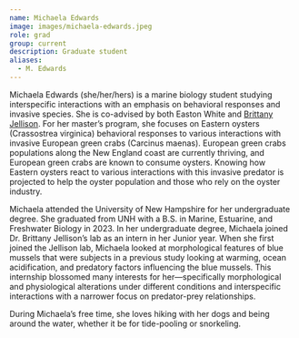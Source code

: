 ```yaml
---
name: Michaela Edwards
image: images/michaela-edwards.jpeg
role: grad
group: current
description: Graduate student
aliases:
  - M. Edwards
---
```


Michaela Edwards (she/her/hers) is a marine biology student studying interspecific interactions with an emphasis on behavioral responses and invasive species. She is co-advised by both Easton White and [Brittany Jellison](https://colsa.unh.edu/person/brittany-jellison). For her master’s program, she focuses on Eastern oysters (Crassostrea virginica) behavioral responses to various interactions with invasive European green crabs (Carcinus maenas). European green crabs populations along the New England coast are currently thriving, and European green crabs are known to consume oysters. Knowing how Eastern oysters react to various interactions with this invasive predator is projected to help the oyster population and those who rely on the oyster industry. 

Michaela attended the University of New Hampshire for her undergraduate degree. She graduated from UNH with a B.S. in Marine, Estuarine, and Freshwater Biology in 2023. In her undergraduate degree, Michaela joined Dr. Brittany Jellison’s lab as an intern in her Junior year. When she first joined the Jellison lab, Michaela looked at morphological features of blue mussels that were subjects in a previous study looking at warming, ocean acidification, and predatory factors influencing the blue mussels. This internship blossomed many interests for her—specifically morphological and physiological alterations under different conditions and interspecific interactions with a narrower focus on predator-prey relationships. 

During Michaela’s free time, she loves hiking with her dogs and being around the water, whether it be for tide-pooling or snorkeling. 
